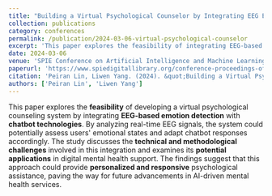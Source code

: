 ```yaml
---
title: "Building a Virtual Psychological Counselor by Integrating EEG Emotion Detection and Chatbot Technologies"
collection: publications
category: conferences
permalink: /publication/2024-03-06-virtual-psychological-counselor
excerpt: 'This paper explores the feasibility of integrating EEG-based emotion detection with chatbot technology to develop a virtual psychological counseling system.'
date: 2024-03-06
venue: 'SPIE Conference on Artificial Intelligence and Machine Learning for Multi-Domain Operations'
paperurl: 'https://www.spiedigitallibrary.org/conference-proceedings-of-spie/12924/129241X/Building-a-virtual-psychological-counselor-by-integrating-EEG-emotion-detection/10.1117/12.3013169.short'
citation: 'Peiran Lin, Liwen Yang. (2024). &quot;Building a Virtual Psychological Counselor by Integrating EEG Emotion Detection and Chatbot Technologies.&quot; <i>SPIE Conference on Artificial Intelligence and Machine Learning for Multi-Domain Operations</i>.'
authors: ['Peiran Lin', 'Liwen Yang']
---
```


This paper explores the **feasibility** of developing a virtual psychological counseling system by integrating **EEG-based emotion detection** with **chatbot technologies**. By analyzing real-time EEG signals, the system could potentially assess users' emotional states and adapt chatbot responses accordingly. The study discusses the **technical and methodological challenges** involved in this integration and examines its **potential applications** in digital mental health support. The findings suggest that this approach could provide **personalized and responsive** psychological assistance, paving the way for future advancements in AI-driven mental health services.
